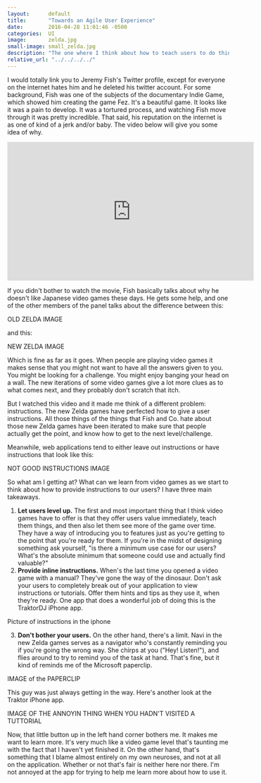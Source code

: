 ```yaml
---
layout:      default
title:       "Towards an Agile User Experience"
date:        2016-04-28 11:01:46 -0500
categories:  UI
image:       zelda.jpg
small-image: small_zelda.jpg
description: "The one where I think about how to teach users to do things."
relative_url: "../../../../"
---
```

I would totally link you to Jeremy Fish's Twitter profile, except for everyone on the internet hates him and he deleted his twitter account. For some background, Fish was one of the subjects of the documentary Indie Game, which showed him creating the game Fez. It's a beautiful game. It looks like it was a pain to develop. It was a tortured process, and watching Fish move through it was pretty incredible. That said, his reputation on the internet is as one of kind of a jerk and/or baby. The video below will give you some idea of why.

<iframe width="560" height="315" src="https://www.youtube.com/embed/yKUGwlFJAHw" frameborder="0" allowfullscreen></iframe>

If you didn't bother to watch the movie, Fish basically talks about why he doesn't like Japanese video games these days. He gets some help, and one of the other members of the panel talks about the difference between this:


OLD ZELDA IMAGE


and this:


NEW ZELDA IMAGE


Which is fine as far as it goes. When people are playing video games it makes sense that you might not want to have all the answers given to you. You might be looking for a challenge. You might enjoy banging your head on a wall. The new iterations of some video games give a lot more clues as to what comes next, and they probably don't scratch that itch.

But I watched this video and it made me think of a different problem: instructions. The new Zelda games have perfected how to give a user instructions. All those things of the things that Fish and Co. hate about those new Zelda games have been iterated to make sure that people actually get the point, and know how to get to the next level/challenge.

Meanwhile, web applications tend to either leave out instructions or have instructions that look like this:

NOT GOOD INSTRUCTIONS IMAGE

So what am I getting at? What can we learn from video games as we start to think about how to provide instructions to our users? I have three main takeaways.

1. **Let users level up.** The first and most important thing that I think video games have to offer is that they offer users value immediately, teach them things, and then also let them see more of the game over time. They have a way of introducing you to features just as you're getting to the point that you're ready for them. If you're in the midst of designing something ask yourself, "is there a minimum use case for our users? What's the absolute minimum that someone could use and actually find valuable?"
2. **Provide inline instructions.** When's the last time you opened a video game with a manual? They've gone the way of the dinosaur. Don't ask your users to completely break out of your application to view instructions or tutorials. Offer them hints and tips as they use it, when they're ready. One app that does a wonderful job of doing this is the TraktorDJ iPhone app.

Picture of instructions in the iphone

3. **Don't bother your users.** On the other hand, there's a limit. Navi in the new Zelda games serves as a navigator who's constantly reminding you if you're going the wrong way. She chirps at you ("Hey! Listen!"), and flies around to try to remind you of the task at hand. That's fine, but it kind of reminds me of the Microsoft paperclip.

IMAGE of the PAPERCLIP

This guy was just always getting in the way. Here's another look at the Traktor iPhone app.

IMAGE OF THE ANNOYIN THING WHEN YOU HADN'T VISITED A TUTTORIAL

Now, that little button up in the left hand corner bothers me. It makes me want to learn more. It's very much like a video game level that's taunting me with the fact that I haven't yet finished it. On the other hand, that's something that I blame almost entirely on my own neuroses, and not at all on the application. Whether or not that's fair is neither here nor there. I'm not annoyed at the app for trying to help me learn more about how to use it.
